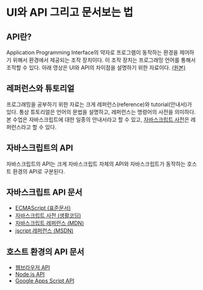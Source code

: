 # UI와 API 그리고 문서보는 법

## API란?
Application Programming Interface의 약자로 프로그램이 동작하는 환경을 제어하기 위해서 환경에서 제공되는 조작 장치이다. 
이 조작 장치는 프로그래밍 언어를 통해서 조작할 수 있다.
아래 영상은 UI와 API의 차이점을 설명하기 위한 자료이다.
[(원본)](https://www.youtube.com/watch?v=Z4kH0IZVT-8&t=1s)

## 레퍼런스와 튜토리얼
프로그래밍을 공부하기 위한 자료는 크게 레퍼런스(reference)와 tutorial(안내서)가 있다. 
통상 튜토리얼은 언어의 문법을 설명하고, 레퍼런스는 명령어의 사전을 의미하다. 
본 수업은 자바스크립트에 대한 일종의 안내서라고 할 수 있고, [자바스크립트 사전](https://opentutorials.org/course/50)은 레퍼런스라고 할 수 있다. 

## 자바스크립트의 API
자바스크립트의 API는 크게 자바스크립트 자체의 API와 자바스크립트가 동작하는 호스트 환경의 API로 구분된다. 

## 자바스크립트 API 문서
- [ECMAScript (표준문서)](https://www.ecma-international.org/publications-and-standards/standards/ecma-262/)
- [자바스크립트 사전 (생활코딩)](https://opentutorials.org/course/50)
- [자바스크립트 레퍼런스 (MDN)](https://developer.mozilla.org/en-US/docs/Web/JavaScript/Reference)
- [jscript 레퍼런스 (MSDN)](https://docs.microsoft.com/ko-kr/previous-versions/visualstudio/visual-studio-2010/z688wt03(v=vs.100)?redirectedfrom=MSDN)

## 호스트 환경의 API 문서
- [웹브라우저 API](https://developer.mozilla.org/en-US/docs/Web/API)
- [Node.js API](https://nodejs.org/api/)
- [Google Apps Script API](https://developers.google.com/apps-script/)